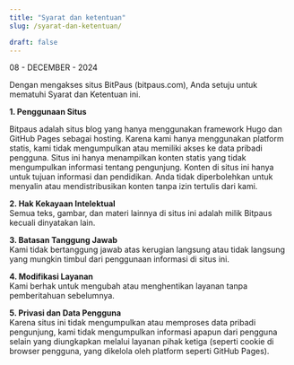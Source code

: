 ```yaml
---
title: "Syarat dan ketentuan"
slug: /syarat-dan-ketentuan/

draft: false
---
```


08 - DECEMBER - 2024

Dengan mengakses situs BitPaus (bitpaus.com), Anda setuju untuk mematuhi Syarat dan Ketentuan ini.

**1. Penggunaan Situs**

Bitpaus adalah situs blog yang hanya menggunakan framework Hugo dan GitHub Pages sebagai hosting.
Karena kami hanya menggunakan platform statis, kami tidak mengumpulkan atau memiliki akses ke data pribadi pengguna. Situs ini hanya menampilkan konten statis yang tidak mengumpulkan informasi tentang pengunjung.
Konten di situs ini hanya untuk tujuan informasi dan pendidikan.
Anda tidak diperbolehkan untuk menyalin atau mendistribusikan konten tanpa izin tertulis dari kami.

**2. Hak Kekayaan Intelektual**  
Semua teks, gambar, dan materi lainnya di situs ini adalah milik Bitpaus kecuali dinyatakan lain.

**3. Batasan Tanggung Jawab**  
Kami tidak bertanggung jawab atas kerugian langsung atau tidak langsung yang mungkin timbul dari penggunaan informasi di situs ini.

**4. Modifikasi Layanan**  
Kami berhak untuk mengubah atau menghentikan layanan tanpa pemberitahuan sebelumnya.

**5. Privasi dan Data Pengguna**  
Karena situs ini tidak mengumpulkan atau memproses data pribadi pengunjung, kami tidak mengumpulkan informasi apapun dari pengguna selain yang diungkapkan melalui layanan pihak ketiga (seperti cookie di browser pengguna, yang dikelola oleh platform seperti GitHub Pages).
